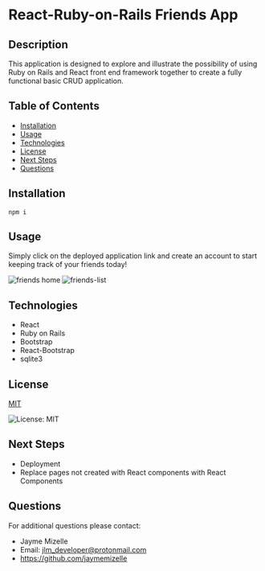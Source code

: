 # React-Ruby-on-Rails Friends App

## Description
This application is designed to explore and illustrate the possibility of using Ruby on Rails and React front end framework together to create a fully functional basic CRUD application.

## Table of Contents
  - [Installation](#installation)
  - [Usage](#usage)
  - [Technologies](#technologies)
  - [License](#license)
  - [Next Steps](#next-steps)
  - [Questions](#questions)


## Installation
``` npm i ```

## Usage
Simply click on the deployed application link and create an account to start keeping track of your friends today!

![friends home](public/friends-home.png "Friends Home")
![friends-list](public/friends-list.png "Friends List")

## Technologies
* React 
* Ruby on Rails 
* Bootstrap 
* React-Bootstrap
* sqlite3

## License


  [MIT](https://opensource.org/licenses/MIT)
  

  ![License: MIT](https://img.shields.io/badge/License-MIT-9cf)

## Next Steps
* Deployment
* Replace pages not created with React components with React Components

## Questions
For additional questions please contact:
* Jayme Mizelle
* Email: jlm_developer@protonmail.com
* https://github.com/jaymemizelle
